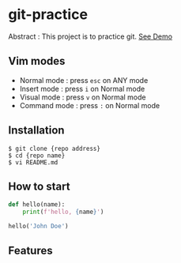# git-practice

Abstract : This project is to practice git.
[See Demo](https://www.google.com/)

## Vim modes

- Normal mode : press `esc` on ANY mode
- Insert mode : press `i` on Normal mode
- Visual mode : press `v` on Normal mode
- Command mode : press `:` on Normal mode

## Installation

```shell
$ git clone {repo address}
$ cd {repo name}
$ vi README.md
```
## How to start

```python
def hello(name):
    print(f'hello, {name}')

hello('John Doe')
```

## Features
